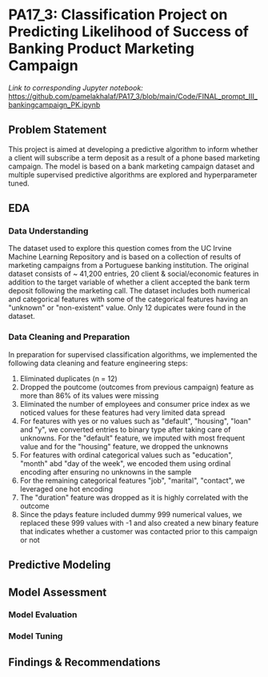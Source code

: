 # PA17_3: Classification Project on Predicting Likelihood of Success of Banking Product Marketing Campaign

_Link to corresponding Jupyter notebook:_
https://github.com/pamelakhalaf/PA17_3/blob/main/Code/FINAL_prompt_III_bankingcampaign_PK.ipynb

## Problem Statement 
This project is aimed at developing a predictive algorithm to inform whether a client will subscribe a term deposit as a result of a phone based marketing campaign. The model is based on a bank marketing campaign dataset and multiple supervised predictive algorithms are explored and hyperparameter tuned. 

## EDA 
### Data Understanding 
The dataset used to explore this question comes from the UC Irvine Machine Learning Repository and is based on a collection of results of marketing campaigns from a Portuguese banking institution. The original dataset consists of ~ 41,200 entries, 20 client & social/economic features in addition to the target variable of whether a client accepted the bank term deposit following the marketing call. The dataset includes both numerical and categorical features with some of the categorical features having an "unknown" or "non-existent" value. Only 12 dupicates were found in the dataset. 

### Data Cleaning and Preparation
In preparation for supervised classification algorithms, we implemented the following data cleaning and feature engineering steps: 
1. Eliminated duplicates (n = 12)
2. Dropped the poutcome (outcomes from previous campaign) feature as more than 86% of its values were missing
3. Eliminated the number of employees and consumer price index as we noticed values for these features had very limited data spread
4. For features with yes or no values such as "default", "housing", "loan" and "y", we converted entries to binary type after taking care of unknowns. For the "default" feature, we imputed with most frequent value and for the "housing" feature, we dropped the unknowns
5. For features with ordinal categorical values such as "education", "month" abd "day of the week", we encoded them using ordinal encoding after ensuring no unknowns in the sample
6. For the remaining categorical features "job", "marital", "contact", we leveraged one hot encoding
7. The "duration" feature was dropped as it is highly correlated with the outcome
8. Since the pdays feature included dummy 999 numerical values, we replaced these 999 values with -1 and also created a new binary feature that indicates whether a customer was contacted prior to this campaign or not

## Predictive Modeling

## Model Assessment
### Model Evaluation 

### Model Tuning 

## Findings & Recommendations 
